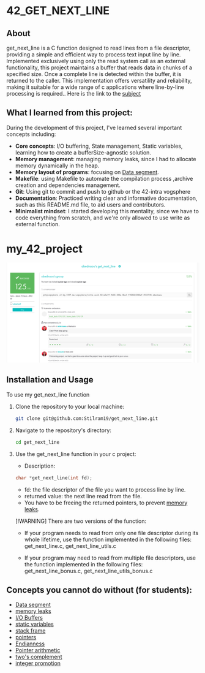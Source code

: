 # 42_GET_NEXT_LINE

## About

get_next_line is a C function designed to read lines from a file descriptor, providing a simple and efficient way to process text input line by line. 
Implemented exclusively using only the read system call as an external functionality, this project maintains a buffer that reads data in chunks of a specified size. 
Once a complete line is detected within the buffer, it is returned to the caller. This implementation offers versatility and reliability, 
making it suitable for a wide range of c applications where line-by-line processing is required.. Here is the link to the [subject](https://cdn.intra.42.fr/pdf/pdf/126102/en.subject.pdf)

## What I learned from this project:

During the development of this project, I've learned several important concepts including:

- **Core concepts**: I/O buffering, State management, Static variables, learning how to create a bufferSize-agnostic solution.
- **Memory management**: managing memory leaks, since I had to allocate memory dynamically in the heap.
- **Memory layout of programs**: focusing on [Data segment](https://en.wikipedia.org/wiki/Data_segment).
- **Makefile**: using Makefile to automate the compilation process ,archive creation and dependencies management.
- **Git**: Using git to commit and push to github or the 42-intra vogsphere
- **Documentation**: Practiced writing clear and informative documentation, such as this README.md file, to aid users and contributors.
- **Minimalist mindset**: I started developing this mentality, since we have to code everything from scratch,
and we're only allowed to use write as external function.

# my_42_project

![](/images/my_project.png)

## Installation and Usage

To use my get_next_line function

1. Clone the repository to your local machine:

   ```bash
   git clone git@github.com:Stilram19/get_next_line.git
   ```

2. Navigate to the repository's directory:

    ```bash
    cd get_next_line
    ```

3. Use the get_next_line function in your c project:

   - Description:

   ```c
   char *get_next_line(int fd);
   ```
   - fd: the file descriptor of the file you want to process line by line.
   - returned value: the next line read from the file.
   - You have to be freeing the returned pointers, to prevent [memory leaks](https://en.wikipedia.org/wiki/Memory_leak).

   [!WARNING]
   There are two versions of the function:

   - If your program needs to read from only one file descriptor during its whole lifetime, use the function implemented in the following files:
      get_next_line.c, get_next_line_utils.c

   - If your program may need to read from multiple file descriptors, use the function implemented in the following files:
      get_next_line_bonus.c, get_next_line_utils_bonus.c

## Concepts you cannot do without (for students):

- [Data segment](https://en.wikipedia.org/wiki/Data_segment)
- [memory leaks](https://en.wikipedia.org/wiki/Memory_leak)
- [I/O Buffers](https://stackoverflow.com/questions/27993971/understanding-buffering-in-c)
- [static variables](https://www.geeksforgeeks.org/static-variables-in-c/)
- [stack frame](https://en.wikipedia.org/wiki/Call_stack)
- [pointers](https://en.wikipedia.org/wiki/Pointer_(computer_programming))  
- [Endianness](https://en.wikipedia.org/wiki/Endianness)  
- [Pointer arithmetic](https://www.geeksforgeeks.org/pointer-arithmetics-in-c-with-examples/)  
- [two's complement](https://en.wikipedia.org/wiki/Two%27s_complement)    
- [integer promotion](https://www.geeksforgeeks.org/integer-promotions-in-c/)
